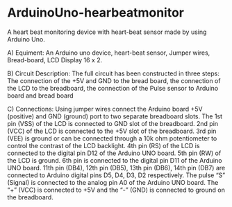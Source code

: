 # ArduinoUno-hearbeatmonitor
A heart beat monitoring device with heart-beat sensor made by using Arduino Uno.

A)  Equiment:
An Arduino uno device, heart-beat sensor, Jumper wires, Bread-board, LCD Display 16 x 2.

B)	Circuit Description:
The full circuit has been constructed in three steps: The connection of the +5V and GND to the bread board, the connection of the LCD to the breadboard, the connection of the Pulse sensor to Arduino board and bread board

C)	Connections:
Using jumper wires connect the Arduino board +5V (positive) and GND (ground) port to two separate breadboard slots. The 1st pin (VSS) of the LCD is connected to GND slot of the breadboard. 2nd pin (VCC) of the LCD is connected to the +5V slot of the breadboard. 3rd pin (VEE) is ground or can be connected through a 10k ohm potentiometer to control the contrast of the LCD backlight. 4th pin (RS) of the LCD is connected to the digital pin D12 of the Arduino UNO board. 5th pin (RW) of the LCD is ground. 6th pin is connected to the digital pin D11 of the Arduino UNO board. 11th pin (DB4), 12th pin (DB5), 13th pin (DB6), 14th pin (DB7) are connected to Arduino digital pins D5, D4, D3, D2 respectively. The pulse “S” (Signal) is connected to the analog pin A0 of the Arduino UNO board. The “+” (VCC) is connected to +5V and the “-” (GND) is connected to ground on the breadboard.

